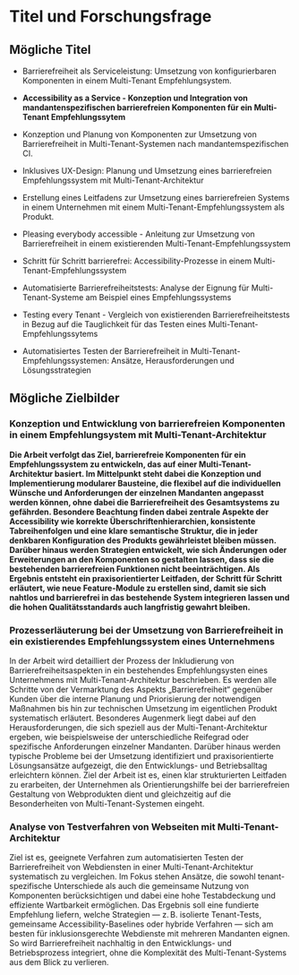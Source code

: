 # Titel und Forschungsfrage

## Mögliche Titel
- Barrierefreiheit als Serviceleistung: Umsetzung von konfigurierbaren Komponenten in einem Multi-Tenant Empfehlungsystem.

- **Accessibility as a Service - Konzeption und Integration von mandantenspezifischen barrierefreien Komponenten für ein Multi-Tenant Empfehlungssytem** 

- Konzeption und Planung von Komponenten zur Umsetzung von Barrierefreiheit in Multi-Tenant-Systemen nach mandantemspezifischen CI.


- Inklusives UX-Design: Planung und Umsetzung eines barrierefreien Empfehlungssystem mit Multi-Tenant-Architektur

- Erstellung eines Leitfadens zur Umsetzung eines barrierefreien Systems in einem Unternehmen mit einem Multi-Tenant-Empfehlungssystem als Produkt.

- Pleasing everybody accessible - Anleitung zur Umsetzung von Barrierefreiheit in einem existierenden Multi-Tenant-Empfehlungssystem

- Schritt für Schritt barrierefrei: Accessibility-Prozesse in einem Multi-Tenant-Empfehlungssystem


- Automatisierte Barrierefreiheitstests: Analyse der Eignung für Multi-Tenant-Systeme am Beispiel eines Empfehlungssystems

- Testing every Tenant - Vergleich von existierenden Barrierefreiheitstests in Bezug auf die Tauglichkeit für das Testen eines Multi-Tenant-Empfehlungssytems

- Automatisiertes Testen der Barrierefreiheit in Multi-Tenant-Empfehlungssystemen: Ansätze, Herausforderungen und Lösungsstrategien

## Mögliche Zielbilder

### Konzeption und Entwicklung von barrierefreien Komponenten in einem Empfehlungsystem mit Multi-Tenant-Architektur

**Die Arbeit verfolgt das Ziel, barrierefreie Komponenten für ein Empfehlungssystem zu entwickeln, das auf einer Multi-Tenant-Architektur basiert. Im Mittelpunkt steht dabei die Konzeption und Implementierung modularer Bausteine, die flexibel auf die individuellen Wünsche und Anforderungen der einzelnen Mandanten angepasst werden können, ohne dabei die Barrierefreiheit des Gesamtsystems zu gefährden. Besondere Beachtung finden dabei zentrale Aspekte der Accessibility wie korrekte Überschriftenhierarchien, konsistente Tabreihenfolgen und eine klare semantische Struktur, die in jeder denkbaren Konfiguration des Produkts gewährleistet bleiben müssen. Darüber hinaus werden Strategien entwickelt, wie sich Änderungen oder Erweiterungen an den Komponenten so gestalten lassen, dass sie die bestehenden barrierefreien Funktionen nicht beeinträchtigen. Als Ergebnis entsteht ein praxisorientierter Leitfaden, der Schritt für Schritt erläutert, wie neue Feature-Module zu erstellen sind, damit sie sich nahtlos und barrierefrei in das bestehende System integrieren lassen und die hohen Qualitätsstandards auch langfristig gewahrt bleiben.**

### Prozesserläuterung bei der Umsetzung von Barrierefreiheit in ein existierendes Empfehlungssystem eines Unternehmens

In der Arbeit wird detailliert der Prozess der Inkludierung von Barrierefreiheitsaspekten in ein bestehendes Empfehlungsysten eines Unternehmens mit Multi-Tenant-Architektur beschrieben. Es werden alle Schritte von der Vermarktung des Aspekts „Barrierefreiheit“ gegenüber Kunden über die interne Planung und Priorisierung der notwendigen Maßnahmen bis hin zur technischen Umsetzung im eigentlichen Produkt systematisch erläutert. Besonderes Augenmerk liegt dabei auf den Herausforderungen, die sich speziell aus der Multi-Tenant-Architektur ergeben, wie beispielsweise der unterschiedliche Reifegrad oder spezifische Anforderungen einzelner Mandanten. Darüber hinaus werden typische Probleme bei der Umsetzung identifiziert und praxisorientierte Lösungsansätze aufgezeigt, die den Entwicklungs- und Betriebsalltag erleichtern können. Ziel der Arbeit ist es, einen klar strukturierten Leitfaden zu erarbeiten, der Unternehmen als Orientierungshilfe bei der barrierefreien Gestaltung von Webprodukten dient und gleichzeitig auf die Besonderheiten von Multi-Tenant-Systemen eingeht.

### Analyse von Testverfahren von Webseiten mit Multi-Tenant-Architektur

Ziel ist es, geeignete Verfahren zum automatisierten Testen der Barrierefreiheit von Webdiensten in einer Multi-Tenant-Architektur systematisch zu vergleichen. Im Fokus stehen Ansätze, die sowohl tenant-spezifische Unterschiede als auch die gemeinsame Nutzung von Komponenten berücksichtigen und dabei eine hohe Testabdeckung und effiziente Wartbarkeit ermöglichen. Das Ergebnis soll eine fundierte Empfehlung liefern, welche Strategien — z. B. isolierte Tenant-Tests, gemeinsame Accessibility-Baselines oder hybride Verfahren — sich am besten für inklusionsgerechte Webdienste mit mehreren Mandanten eignen. So wird Barrierefreiheit nachhaltig in den Entwicklungs- und Betriebsprozess integriert, ohne die Komplexität des Multi-Tenant-Systems aus dem Blick zu verlieren.
